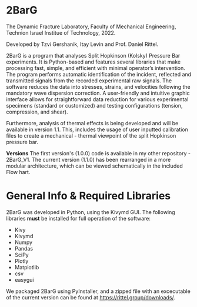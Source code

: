 # 2BarG
 
 The Dynamic Fracture Laboratory, Faculty of Mechanical Engineering, Technion Israel Institue of Technology, 2022.
 
 Developed by Tzvi Gershanik, Itay Levin and Prof. Daniel Rittel.
 
2BarG is a program that analyses Split Hopkinson (Kolsky) Pressure Bar experiments. It is Python-based and features several libraries that make processing fast, simple, and efficient with minimal operator’s intervention. The program performs automatic identification of the incident, reflected and transmitted signals from the recorded experimental raw signals. The software reduces the data into stresses, strains, and velocities following the mandatory wave dispersion correction. A user-friendly and intuitive graphic interface allows for straightforward data reduction for various experimental specimens (standard or customized) and testing configurations (tension, compression, and shear). 

Furthermore, analysis of thermal effects is being developed and will be available in version 1.1. This, includes the usage of user inputted calibration files to create a mechanical - thermal viewpoint of the split Hopkinson pressure bar. 

**Versions**
The first version's (1.0.0) code is available in my other repository - 2BarG_V1.
The current version (1.1.0) has been rearranged in a more modular architecture, which can be viewed schematically in the included Flow hart. 
 
# General Info & Required Libraries
2BarG was developed in Python, using the Kivymd GUI. The following libraries **must** be installed for full operation of the software:

* Kivy
* Kivymd
* Numpy
* Pandas
* SciPy
* Plotly
* Matplotlib
* csv
* easygui

We packaged 2BarG using PyInstaller, and a zipped file with an excecutable of the current version can be found at https://rittel.group/downloads/.

